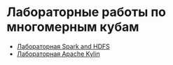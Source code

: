# Лабораторные работы по многомерным кубам

- [Лабораторная Spark and HDFS](https://github.com/ThCompiler/lab-spark/blob/main/lab_spark/README.md)
- [Лабораторная Apache Kylin](https://github.com/ThCompiler/lab-spark/blob/main/lab_6_kylin/README.md)
